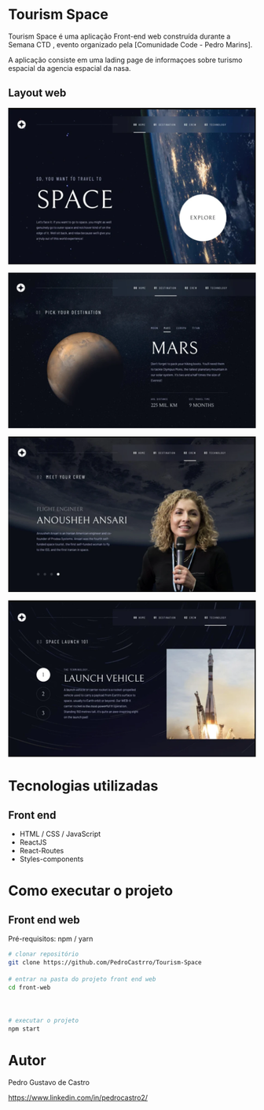 
# Tourism Space

Tourism Space é uma aplicação Front-end web construída durante a Semana CTD , evento organizado pela [Comunidade Code - Pedro Marins].

A aplicação consiste em uma lading page de informaçoes sobre turismo  espacial da agencia espacial da nasa.

## Layout web
![Web 1](https://github.com/PedroCastrro/Tourism-Space/blob/main/Home-lading.png)

![Web 2](https://github.com/PedroCastrro/Tourism-Space/blob/main/Destination-lading.png)

![Web 3](https://github.com/PedroCastrro/Tourism-Space/blob/main/Crew-lading.png)

![Web 4](https://github.com/PedroCastrro/Tourism-Space/blob/main/Technology-lading.png)

# Tecnologias utilizadas
## Front end
- HTML / CSS / JavaScript
- ReactJS
- React-Routes
- Styles-components

# Como executar o projeto

## Front end web
Pré-requisitos: npm / yarn

```bash
# clonar repositório
git clone https://github.com/PedroCastrro/Tourism-Space

# entrar na pasta do projeto front end web
cd front-web



# executar o projeto
npm start
```

# Autor

Pedro Gustavo de Castro

https://www.linkedin.com/in/pedrocastro2/

